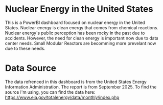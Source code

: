 # Nuclear Energy in the United States
This is a PowerBI dashboard focused on nuclear energy in the United States. Nuclear energy is clean energy that comes from chemical reactions. Nuclear energy's public perception has been rocky in the past due to accidents. However, the need for clean energy is important now due to data center needs. Small Modular Reactors are becomming more prevelant now due to these needs. 
# Data Source
The data refrenced in this dashboard is from the United States Energy Information Administration. The report is from September 2025. To find the source I'm using, you can find the data here: https://www.eia.gov/totalenergy/data/monthly/index.php 
